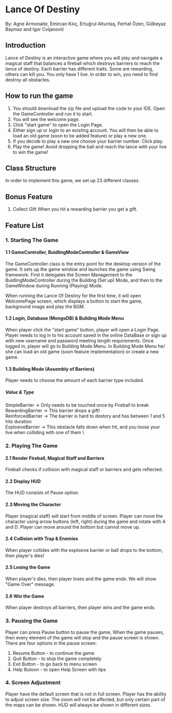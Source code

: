 # Lance Of Destiny

By: Agne Armonaite, Emircan Kılıç, Ertuğrul Altuntaş, Ferhat Özen, Gülbeyaz Baymaz and Igor Cvijanović


## Introduction
Lance of Destiny is an interactive game where you will play and navigate a magical staff that balances a fireball which destroys barriers to reach the lance of destiny.
Each barrier has different traits. Some are rewarding, others can kill you. You only have 1 live.
In order to win, you need to find destroy all obstacles.


## How to run the game
1. You should download the zip file and upload the code to your IDE. Open the GameController and run it to start.
2. You will see the welcome page.
3. Click "start game" to open the Login Page.
4. Either sign up or login to an existing account. You will then be able to load an old game (soon to be added feature) or play a new one.
5. If you decide to play a new one choose your barrier number. Click play.
6. Play the game! Avoid dropping the ball and reach the lance with your live to win the game!

## Class Structure
In order to implement this game, we set up 23 different classes.


## Bonus Feature
1. Collect Gift
   When you hit a rewarding barrier you get a gift.

## Feature List
### 1. Starting The Game
#### 1.1 GameController, BuidlingModeController & GameView
The GameController class is the entry point for the desktop version of the game.
It sets up the game window and launches the game using Swing framework.
First it delegates the Screen Management to the BuidlingModeController during the Building (Set up) Mode, and then to the GameWindow during Running (Playing) Mode.

When running the Lance Of Destiny for the first time, it will open WelcomePage screen, which displays a button to start the game, background image and play the BGM.

#### 1.2 Login, Database (MongoDB) & Building Mode Menu
When player click the "start game" button, player will open a Login Page.
Player needs to log in to his account saved in the online DataBase or sign up with new username and password meeting length requirements.
Once logged in, player will go to Building Mode Menu. In Building Mode Menu he/ she can load an old game (soon feature implementation) or create a new game.

#### 1.3 Building Mode (Assembly of Barriers)
Player needs to choose the amount of each barrier type included.

##### Value & Type
 SimpleBarrier -> Only needs to be touched once by Fireball to break \
 RewardingBarrier -> This barrier drops a gift!\
 ReinforcedBarrier -> The barrier is hard to destory and has between 1 and 5 hits duration \
 ExplosiveBarrier -> This obstacle falls down when hit, and you loose your live when colliding with one of them \
 

### 2. Playing The Game
#### 2.1 Render Fireball, Magical Staff and Barriers
Fireball checks if collision with magical staff or barriers and gets reflected.


#### 2.2 Display HUD
The HUD consists of Pause option.

#### 2.3 Moving the Character
Player (magical staff) will start from middle of screen.
Player can move the character using arrow buttons (left, right) during the game and rotate with A and D.
Player can move around the bottom but cannot move up.

#### 2.4 Collision with Trap & Enemies
When player collides with the explosive barrier or ball drops to the bottom, then player's dies!

#### 2.5 Losing the Game
When player's dies, then player loses and the game ends.
We will show "Game Over" message.


#### 2.6 Win the Game
When player destroys all barriers, then player wins and the game ends.


### 3. Pausing the Game
Player can press Pause button to pause the game,
When the game pauses, then every element of the game will stop and the pause screen is shown.
There are four options in the pause screen:
1. Resume Button - to continue the game
2. Quit Button - to stop the game completely
3. Exit Button - to go back to menu screen
4. Help Butoon - to open Help Screen with tips

### 4. Screen Adjustment
Player have the default screen that is not in full screen.
Player has the ability to adjust screen size. The zoom will not be affected, but only certain part of the maps can be shown.
HUD will always be shown in different sizes.


